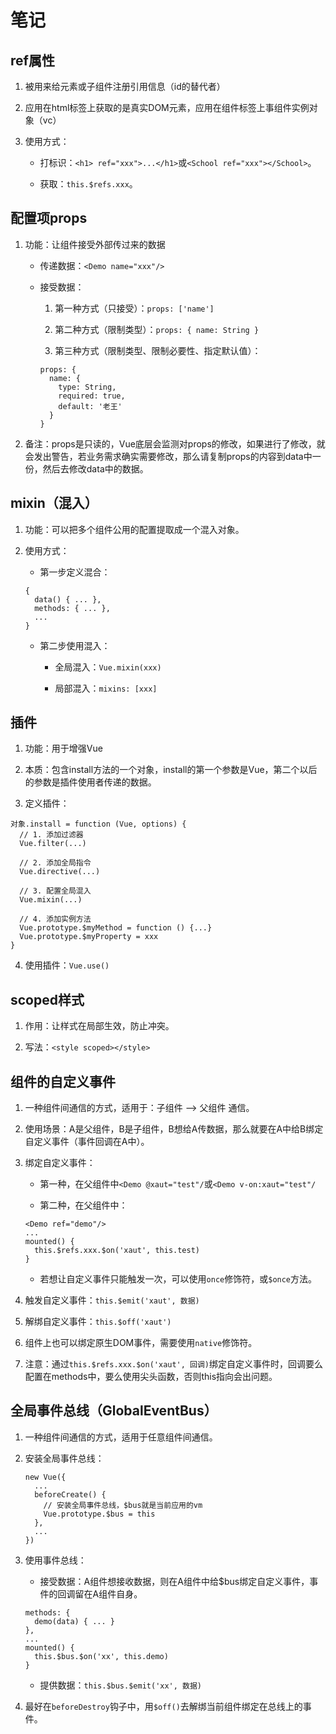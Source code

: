# 笔记

## ref属性

1. 被用来给元素或子组件注册引用信息（id的替代者）

2. 应用在html标签上获取的是真实DOM元素，应用在组件标签上事组件实例对象（vc）

3. 使用方式：

   * 打标识：`<h1> ref="xxx">...</h1>`或`<School ref="xxx"></School>`。

   * 获取：`this.$refs.xxx`。

## 配置项props

1. 功能：让组件接受外部传过来的数据

   * 传递数据：`<Demo name="xxx"/>`

   * 接受数据：

     1. 第一种方式（只接受）：`props: ['name']`

     2. 第二种方式（限制类型）：`props: { name: String }`

     3. 第三种方式（限制类型、限制必要性、指定默认值）：

      ```
      props: {
        name: {
          type: String,
          required: true,
          default: '老王'
        }
      }
      ```
2. 备注：props是只读的，Vue底层会监测对props的修改，如果进行了修改，就会发出警告，若业务需求确实需要修改，那么请复制props的内容到data中一份，然后去修改data中的数据。

## mixin（混入）

1. 功能：可以把多个组件公用的配置提取成一个混入对象。

2. 使用方式：

   * 第一步定义混合：
    ```
    {
      data() { ... },
      methods: { ... },
      ...
    }
    ```
   * 第二步使用混入：

     * 全局混入：`Vue.mixin(xxx)`

     * 局部混入：`mixins: [xxx]`

## 插件

1. 功能：用于增强Vue

2. 本质：包含install方法的一个对象，install的第一个参数是Vue，第二个以后的参数是插件使用者传递的数据。

3. 定义插件：

```
对象.install = function (Vue, options) {
  // 1. 添加过滤器
  Vue.filter(...)

  // 2. 添加全局指令
  Vue.directive(...)

  // 3. 配置全局混入
  Vue.mixin(...)

  // 4. 添加实例方法
  Vue.prototype.$myMethod = function () {...}
  Vue.prototype.$myProperty = xxx
}
```

4. 使用插件：`Vue.use()`

## scoped样式

1. 作用：让样式在局部生效，防止冲突。

2. 写法：`<style scoped></style>`

## 组件的自定义事件

1. 一种组件间通信的方式，适用于：子组件 --> 父组件 通信。

2. 使用场景：A是父组件，B是子组件，B想给A传数据，那么就要在A中给B绑定自定义事件（事件回调在A中）。

3. 绑定自定义事件：

    * 第一种，在父组件中`<Demo @xaut="test"/`或`<Demo v-on:xaut="test"/`

    * 第二种，在父组件中：

    ```
    <Demo ref="demo"/>
    ...
    mounted() {
      this.$refs.xxx.$on('xaut', this.test)
    }
    ```

    * 若想让自定义事件只能触发一次，可以使用`once`修饰符，或`$once`方法。

4. 触发自定义事件：`this.$emit('xaut', 数据)`

5. 解绑自定义事件：`this.$off('xaut')`

6. 组件上也可以绑定原生DOM事件，需要使用`native`修饰符。

7. 注意：通过`this.$refs.xxx.$on('xaut', 回调)`绑定自定义事件时，回调要么配置在methods中，要么使用尖头函数，否则this指向会出问题。

## 全局事件总线（GlobalEventBus）

1. 一种组件间通信的方式，适用于任意组件间通信。

2. 安装全局事件总线：

    ```
    new Vue({
      ...
      beforeCreate() {
        // 安装全局事件总线，$bus就是当前应用的vm
        Vue.prototype.$bus = this
      },
      ...
    })
    ```

3. 使用事件总线：

    * 接受数据：A组件想接收数据，则在A组件中给$bus绑定自定义事件，事件的回调留在A组件自身。

    ```
    methods: {
      demo(data) { ... }
    },
    ...
    mounted() {
      this.$bus.$on('xx', this.demo)
    }
    ```

    * 提供数据：`this.$bus.$emit('xx', 数据)`

4. 最好在`beforeDestroy`钩子中，用`$off()`去解绑当前组件绑定在总线上的事件。